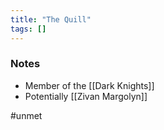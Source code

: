 ```yaml
---
title: "The Quill"
tags: []
---
```


### Notes
- Member of the [[Dark Knights]]
- Potentially [[Zivan Margolyn]]

#unmet 